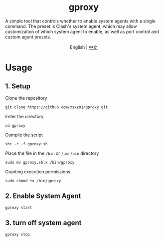 
<h1 align="center">gproxy</h1>

A simple tool that controls whether to enable system agents with a single command. The preset is Clash's system agent, which may allow customization of which system agent to enable, as well as port control and custom agent presets.
<p align="center">
English | <a href="readme.md">中文</a>
</p>

# Usage

## 1. Setup
Clone the repository
```
git clone https://github.com/xsxz01/gproxy.git
```
Enter the directory
```
cd gproxy
```
Compile the script
```
shc -r -f gproxy.sh
```
Place the file in the `/bin` or `/usr/bin` directory
```
sudo mv gproxy.sh.x /bin/gproxy
```
Granting execution permissions
```
sudo chmod +x /bin/gproxy
```
## 2. Enable System Agent
```
gproxy start
```

## 3. turn off system agent
```
gproxy stop
```